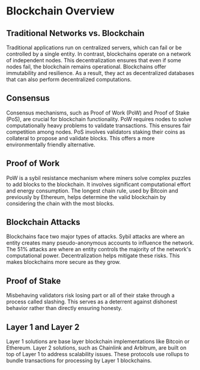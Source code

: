 # Blockchain Overview

## Traditional Networks vs. Blockchain
Traditional applications run on centralized servers, which can fail or be controlled by a single entity. In contrast, blockchains operate on a network of independent nodes. This decentralization ensures that even if some nodes fail, the blockchain remains operational. Blockchains offer immutability and resilience. As a result, they act as decentralized databases that can also perform decentralized computations.

## Consensus
Consensus mechanisms, such as Proof of Work (PoW) and Proof of Stake (PoS), are crucial for blockchain functionality. PoW requires nodes to solve computationally heavy problems to validate transactions. This ensures fair competition among nodes. PoS involves validators staking their coins as collateral to propose and validate blocks. This offers a more environmentally friendly alternative.

## Proof of Work
PoW is a sybil resistance mechanism where miners solve complex puzzles to add blocks to the blockchain. It involves significant computational effort and energy consumption. The longest chain rule, used by Bitcoin and previously by Ethereum, helps determine the valid blockchain by considering the chain with the most blocks.

## Blockchain Attacks
Blockchains face two major types of attacks. Sybil attacks are where an entity creates many pseudo-anonymous accounts to influence the network. The 51% attacks are where an entity controls the majority of the network's computational power. Decentralization helps mitigate these risks. This makes blockchains more secure as they grow.

## Proof of Stake
Misbehaving validators risk losing part or all of their stake through a process called slashing. This serves as a deterrent against dishonest behavior rather than directly ensuring honesty.

## Layer 1 and Layer 2
Layer 1 solutions are base layer blockchain implementations like Bitcoin or Ethereum. Layer 2 solutions, such as Chainlink and Arbitrum, are built on top of Layer 1 to address scalability issues. These protocols use rollups to bundle transactions for processing by Layer 1 blockchains.
